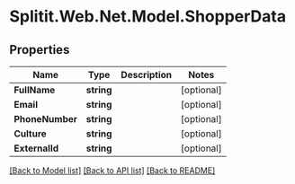 # Splitit.Web.Net.Model.ShopperData

## Properties

Name | Type | Description | Notes
------------ | ------------- | ------------- | -------------
**FullName** | **string** |  | [optional] 
**Email** | **string** |  | [optional] 
**PhoneNumber** | **string** |  | [optional] 
**Culture** | **string** |  | [optional] 
**ExternalId** | **string** |  | [optional] 

[[Back to Model list]](../README.md#documentation-for-models) [[Back to API list]](../README.md#documentation-for-api-endpoints) [[Back to README]](../README.md)


